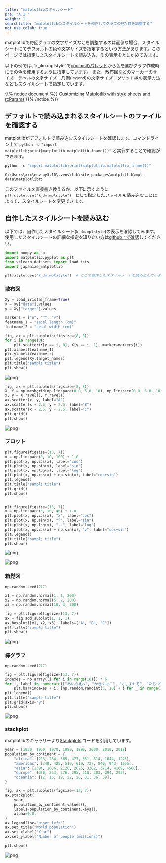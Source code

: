 ```yaml
---
title: "matplotlibスタイルシート"
pre: "A.1 "
weight: 1
searchtitle: "matplotlibのスタイルシートを修正してグラフの見た目を調整する"
not_use_colab: true
---
```


<div class="pagetop-box">
<p>matplotlibで毎回グラフの文字サイズなどを調整するのは面倒な場合、スタイルシートにてデフォルトの色や文字サイズを指定するという方法があります。このページでは指定したスタイルシートを読み込み、その表示をたしかめてみます。</p>
<p>以下の例では、”k_dm.mplstyle”で<a href="https://coolors.co/palette/264653-2a9d8f-e9c46a-f4a261-e76f5">coolorsのパレット</a>から色を選びグラフ作成時にその色を使用するように指定しています。
また、散布図などのマーカーのサイズ・ラベルの文字サイズ・凡例(legend)の文字サイズ・グリッド線の表示方法などもスタイルシートで指定しています。</p>
</div>

{{% notice document %}}
[Customizing Matplotlib with style sheets and rcParams](https://matplotlib.org/stable/tutorials/introductory/customizing.html#customizing-with-matplotlibrc-files)
{{% /notice %}}


## デフォルトで読み込まれるスタイルシートのファイルを確認する

matplotlibがデフォルトで読み込むスタイルシートを確認します。コマンドライン上で `python -c "import matplotlib;print(matplotlib.matplotlib_fname())"` と実行することで確認ができます。


```python
python -c "import matplotlib;print(matplotlib.matplotlib_fname())"
```
```
C:\Users\xxx\env-py3.10\.venv\lib\site-packages\matplotlib\mpl-data\matplotlibrc
```

このファイルを直接書き換えるか、以下に示すように `plt.style.use("k_dm.mplstyle") ` として指定したファイルを読み込むことによって、スタイルシートを変更できます。

## 自作したスタイルシートを読み込む

以下では、自作したスタイルシート(`k_dm.mplstyle`)の表示を確認してみます。使用したスタイルシートの詳細な指定を知りたい方は[github上で確認](https://github.com/nanjakorewa/kdm-notebooks/blob/main/stylesheet/k_dm.mplstyle)してください。

```python
import numpy as np
import matplotlib.pyplot as plt
from sklearn.datasets import load_iris
import japanize_matplotlib

plt.style.use("k_dm.mplstyle")  # ここで自作したスタイルシートを読み込んでいます
```


### 散布図


```python
Xy = load_iris(as_frame=True)
X = Xy["data"].values
y = Xy["target"].values

markers = ["o", "^", "v"]
featname_1 = "sepal length (cm)"
featname_2 = "sepal width (cm)"

fig, ax = plt.subplots(figsize=(8, 8))
for i in range(3):
    plt.scatter(X[y == i, 0], X[y == i, 1], marker=markers[i])
plt.xlabel(featname_1)
plt.ylabel(featname_2)
plt.legend(Xy.target_names)
plt.title("sample title")
plt.show()
```


    
![png](/images/visualize/stylesheet_files/stylesheet_3_0.png)
    



```python
fig, ax = plt.subplots(figsize=(8, 8))
X, Y = np.meshgrid(np.linspace(0.0, 5.0, 10), np.linspace(0.0, 5.0, 10))
x, y = X.ravel(), Y.ravel()
ax.scatter(x, y, label="A")
ax.scatter(x + 2.5, y + 2.5, label="B")
ax.scatter(x - 2.5, y - 2.5, label="C")
plt.grid()
plt.show()
```


    
![png](/images/visualize/stylesheet_files/stylesheet_4_0.png)
    


### プロット


```python
plt.figure(figsize=(13, 7))
x = np.linspace(0, 10, 100) + 1.0
plt.plot(x, np.cos(x), label="cos")
plt.plot(x, np.sin(x), label="sin")
plt.plot(x, np.log(x), label="log")
plt.plot(x, np.cos(x) + np.sin(x), label="cos+sin")
plt.legend()
plt.title("sample title")
plt.grid()
plt.show()


plt.figure(figsize=(13, 7))
x = np.linspace(0, 10, 40) + 1.0
plt.plot(x, np.cos(x), "x", label="cos")
plt.plot(x, np.sin(x), "^", label="sin")
plt.plot(x, np.log(x), ".-", label="log")
plt.plot(x, np.cos(x) + np.sin(x), "v", label="cos+sin")
plt.legend()
plt.title("sample title")
plt.show()
```


    
![png](/images/visualize/stylesheet_files/stylesheet_6_0.png)
    



    
![png](/images/visualize/stylesheet_files/stylesheet_6_1.png)
    


### 箱髭図


```python
np.random.seed(777)

x1 = np.random.normal(1, 1, 200)
x2 = np.random.normal(5, 2, 200)
x3 = np.random.normal(10, 3, 200)

fig = plt.figure(figsize=(13, 7))
ax = fig.add_subplot(1, 1, 1)
ax.boxplot([x1, x2, x3], labels=["A", "B", "C"])
plt.title("sample title")
plt.show()
```


    
![png](/images/visualize/stylesheet_files/stylesheet_8_0.png)
    


### 棒グラフ


```python
np.random.seed(777)

fig = plt.figure(figsize=(13, 7))
indexes = np.array([i for i in range(10)]) * 6
for i, label in enumerate(["あいうえお", "かきくけこ", "さしすせそ", "たちつてと", "なにぬねの"]):
    plt.bar(indexes + i, [np.random.randint(5, 10) + i for _ in range(10)], label=label)
plt.legend()
plt.title("sample title")
plt.grid(axis="y")
plt.show()
```


    
![png](/images/visualize/stylesheet_files/stylesheet_10_0.png)
    


### stackplot
matplotlibのギャラリーより[Stackplots](https://matplotlib.org/stable/gallery/lines_bars_and_markers/stackplot_demo.html#sphx-glr-gallery-lines-bars-and-markers-stackplot-demo-py)
コードを引用しています。                


```python
year = [1950, 1960, 1970, 1980, 1990, 2000, 2010, 2018]
population_by_continent = {
    "africa": [228, 284, 365, 477, 631, 814, 1044, 1275],
    "americas": [340, 425, 519, 619, 727, 840, 943, 1006],
    "asia": [1394, 1686, 2120, 2625, 3202, 3714, 4169, 4560],
    "europe": [220, 253, 276, 295, 310, 303, 294, 293],
    "oceania": [12, 15, 19, 22, 26, 31, 36, 39],
}

fig, ax = plt.subplots(figsize=(13, 7))
ax.stackplot(
    year,
    population_by_continent.values(),
    labels=population_by_continent.keys(),
    alpha=0.8,
)
ax.legend(loc="upper left")
ax.set_title("World population")
ax.set_xlabel("Year")
ax.set_ylabel("Number of people (millions)")

plt.show()
```


    
![png](/images/visualize/stylesheet_files/stylesheet_12_0.png)
    
